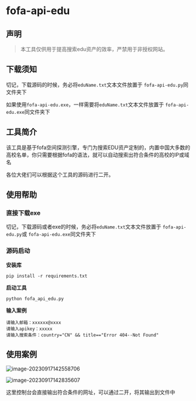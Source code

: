 # fofa-api-edu

## 声明

> 本工具仅供用于提高搜索edu资产的效率，严禁用于非授权网站。



## 下载须知

切记，下载源码的时候，务必将`eduName.txt`文本文件放置于 `fofa-api-edu.py`同文件夹下

如果使用`fofa-api-edu.exe`，一样需要将`eduName.txt`文本文件放置于 `fofa-api-edu.exe`同文件夹下



## 工具简介

 该工具是基于fofa空间探测引擎，专门为搜索EDU资产定制的，内置中国大多数的高校名单，你只需要根据fofa的语法，就可以自动搜索出符合条件的高校的IP或域名

各位大佬们可以根据这个工具的源码进行二开。



## 使用帮助

### 直接下载exe



切记，下载源码或者exe的时候，务必将`eduName.txt`文本文件放置于 `fofa-api-edu.py`或 `fofa-api-edu.exe`同文件夹下

### 源码启动

**安装库**

```
pip install -r requirements.txt
```

**启动工具**

```
python fofa_api_edu.py
```

**输入案例**

    请输入邮箱：xxxxxx@xxxx
    请输入apikey：xxxxx
    请输入搜索条件：country="CN" && title=="Error 404--Not Found"



## 使用案例

![image-20230917142558706](https://gitee.com/yuan_boss/yuanboss-pic-bed/raw/master/img2/image-20230917142558706.png)



![image-20230917142835607](https://gitee.com/yuan_boss/yuanboss-pic-bed/raw/master/img2/image-20230917142835607.png)

这里控制台会直接输出符合条件的网址，可以通过二开，将其输出到文件中